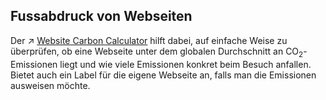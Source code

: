 ## Fussabdruck von Webseiten

Der ↗ [Website Carbon Calculator](https://www.websitecarbon.com/) hilft dabei, auf einfache Weise zu überprüfen, ob eine Webseite unter dem globalen Durchschnitt an CO<sub>2</sub>-Emissionen liegt und wie viele Emissionen konkret beim Besuch anfallen. Bietet auch ein Label für die eigene Webseite an, falls man die Emissionen ausweisen möchte.
